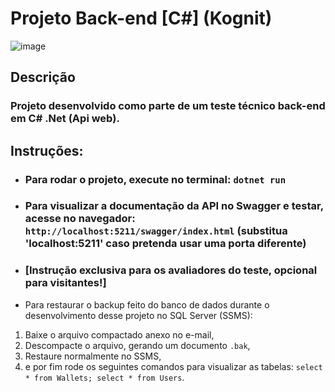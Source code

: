# Projeto Back-end [C#] (Kognit)

![image](https://github.com/user-attachments/assets/937b275f-c2f0-4a88-af85-6f4471fe253a)

## Descrição

### Projeto desenvolvido como parte de um teste técnico back-end em C# .Net (Api web).

## Instruções:

- ### Para rodar o projeto, execute no terminal: `dotnet run`

- ### Para visualizar a documentação da API no Swagger e testar, acesse no navegador: `http://localhost:5211/swagger/index.html` (substitua 'localhost:5211' caso pretenda usar uma porta diferente)

- ### [Instrução exclusiva para os avaliadores do teste, opcional para visitantes!]
  
- Para restaurar o backup feito do banco de dados durante o desenvolvimento desse projeto no SQL Server (SSMS):
  
1. Baixe o arquivo compactado anexo no e-mail,
2. Descompacte o arquivo, gerando um documento `.bak`,
3. Restaure normalmente no SSMS,
4. e por fim rode os seguintes comandos para visualizar as tabelas: `select * from Wallets; select * from Users`.
